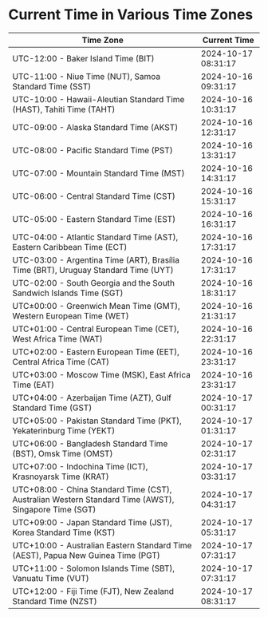 # Current Time in Various Time Zones

| Time Zone | Current Time |
|-----------|--------------|
| UTC-12:00 - Baker Island Time (BIT) | 2024-10-17 08:31:17 |
| UTC-11:00 - Niue Time (NUT), Samoa Standard Time (SST) | 2024-10-16 09:31:17 |
| UTC-10:00 - Hawaii-Aleutian Standard Time (HAST), Tahiti Time (TAHT) | 2024-10-16 10:31:17 |
| UTC-09:00 - Alaska Standard Time (AKST) | 2024-10-16 12:31:17 |
| UTC-08:00 - Pacific Standard Time (PST) | 2024-10-16 13:31:17 |
| UTC-07:00 - Mountain Standard Time (MST) | 2024-10-16 14:31:17 |
| UTC-06:00 - Central Standard Time (CST) | 2024-10-16 15:31:17 |
| UTC-05:00 - Eastern Standard Time (EST) | 2024-10-16 16:31:17 |
| UTC-04:00 - Atlantic Standard Time (AST), Eastern Caribbean Time (ECT) | 2024-10-16 17:31:17 |
| UTC-03:00 - Argentina Time (ART), Brasília Time (BRT), Uruguay Standard Time (UYT) | 2024-10-16 17:31:17 |
| UTC-02:00 - South Georgia and the South Sandwich Islands Time (SGT) | 2024-10-16 18:31:17 |
| UTC±00:00 - Greenwich Mean Time (GMT), Western European Time (WET) | 2024-10-16 21:31:17 |
| UTC+01:00 - Central European Time (CET), West Africa Time (WAT) | 2024-10-16 22:31:17 |
| UTC+02:00 - Eastern European Time (EET), Central Africa Time (CAT) | 2024-10-16 23:31:17 |
| UTC+03:00 - Moscow Time (MSK), East Africa Time (EAT) | 2024-10-16 23:31:17 |
| UTC+04:00 - Azerbaijan Time (AZT), Gulf Standard Time (GST) | 2024-10-17 00:31:17 |
| UTC+05:00 - Pakistan Standard Time (PKT), Yekaterinburg Time (YEKT) | 2024-10-17 01:31:17 |
| UTC+06:00 - Bangladesh Standard Time (BST), Omsk Time (OMST) | 2024-10-17 02:31:17 |
| UTC+07:00 - Indochina Time (ICT), Krasnoyarsk Time (KRAT) | 2024-10-17 03:31:17 |
| UTC+08:00 - China Standard Time (CST), Australian Western Standard Time (AWST), Singapore Time (SGT) | 2024-10-17 04:31:17 |
| UTC+09:00 - Japan Standard Time (JST), Korea Standard Time (KST) | 2024-10-17 05:31:17 |
| UTC+10:00 - Australian Eastern Standard Time (AEST), Papua New Guinea Time (PGT) | 2024-10-17 07:31:17 |
| UTC+11:00 - Solomon Islands Time (SBT), Vanuatu Time (VUT) | 2024-10-17 07:31:17 |
| UTC+12:00 - Fiji Time (FJT), New Zealand Standard Time (NZST) | 2024-10-17 08:31:17 |
